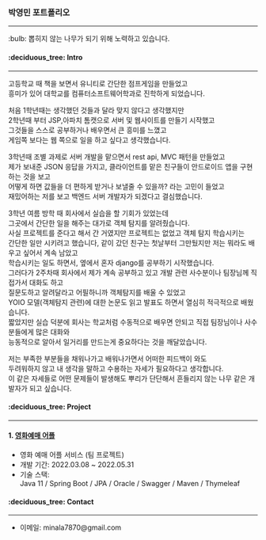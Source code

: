 <h3> 박영민 포트폴리오 </h3> 
<hr>
<p>:bulb: 뽑히지 않는 나무가 되기 위해 노력하고 있습니다.</p>
<h4>:deciduous_tree: Intro</h4>
<hr>
<p>
  고등학교 때 책을 보면서 유니티로 간단한 점프게임을 만들었고<br>
  흥미가 있어 대학교를 컴퓨터소프트웨어학과로 진학하게 되었습니다.<br>

  처음 1학년때는 생각했던 것들과 달라 맞지 않다고 생각했지만<br>
  2학년때 부터 JSP,아파치 톰캣으로 서버 및 웹사이트를 만들기 시작했고<br>
  그것들을 스스로 공부하거나 배우면서 큰 흥미를 느꼈고<br>
  게임쪽 보다는 웹 쪽으로 일을 하고 싶다고 생각했습니다.<br>

  3학년때 조별 과제로 서버 개발을 맡으면서 rest api, MVC 패턴을 만들었고<br>
  제가 보내준 JSON 응답을 가지고, 클라이언트를 맡은 친구들이 안드로이드 앱을 구현하는 것을 보고<br>
  어떻게 하면 값들을 더 편하게 받거나 보낼줄 수 있을까? 라는 고민이 들었고<br>
  재밌어하는 저를 보고 백엔드 서버 개발자가 되겠다고 결심했습니다.<br>

  3학년 여름 방학 때 회사에서 실습을 할 기회가 있었는데<br>
  그곳에서 간단한 일을 해주는 대가로 객체 탐지를 알려줬습니다.<br>
  사실 프로젝트를 준다고 해서 간 거였지만 프로젝트는 없었고 객체 탐지 학습시키는<br>
  간단한 일만 시키려고 했습니다, 같이 갔던 친구는 첫날부터 그만뒀지만 저는 뭐라도 배우고 싶어서 계속 남았고<br>
  학습시키는 일도 하면서, 옆에서 혼자 django를 공부하기 시작했습니다.<br>
  그러다가 2주차때 회사에서 제가 계속 공부하고 있고 개발 관련 사수분이나 팀장님께 직접가서 대화도 하고<br>
  질문도하고 알려달라고 어필하니까 객체탐지를 배울 수 있었고<br>
  YOlO 모델(객체탐지 관련)에 대한 논문도 읽고 발표도 하면서 열심히 적극적으로 배웠습니다.<br>
  짧았지만 실습 덕분에 회사는 학교처럼 수동적으로 배우면 안되고 직접 팀장님이나 사수분들에게 많은 대화와 <br>
  능동적으로 알아서 일거리를 만드는게 중요하다는 것을 깨달았습니다.<br>
  
  저는 부족한 부분들을 채워나가고 배워나가면서 어떠한 피드백이 와도<br>
  두려워하지 않고 내 생각을 말하고 수용하는 자세가 필요하다고 생각합니다. <br>
  이 같은 자세들로 어떤 문제들이 발생해도 뿌리가 단단해서 흔들리지 않는 나무 같은 개발자가 되고 싶습니다.
  
</p>
<h4>:deciduous_tree: Project</h4>
<hr>
<h4>1. <a href="https://github.com/yeongmin7870/ys_Cinema_Server">영화예매 어플</a></h4>
<ul>
  <p>
    <li>영화 예매 어플 서비스 (팀 프로젝트)</li>
    <li>개발 기간: 2022.03.08 ~ 2022.05.31</li>
    <li>기술 스택:<br>
      Java 11 / Spring Boot / JPA / Oracle / Swagger / Maven / Thymeleaf</li>
  </p>
</ul>
<h4>:deciduous_tree: Contact</h4>
<hr>
<ul>
  <li>이메일: minala7870@gmail.com</li>
</ul>


